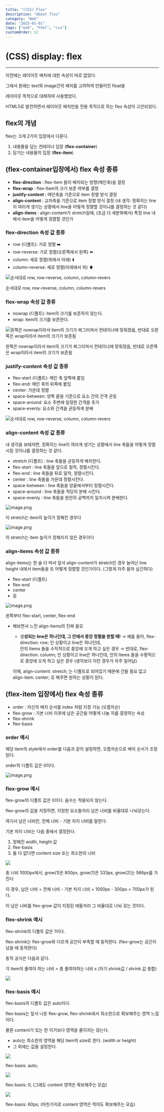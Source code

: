 ```yaml
---
title: "(CSS) Flex"
description: "About flex"
category: "Web"
date: "2025-01-01"
tags: ["web", "html", "css"]
customOrder: 12
---
```


# (CSS) display: flex

---

이전에는 레이아웃 배치에 대한 속성이 따로 없었다.

그래서 원래는 text와 image간의 배치를 고려하여 만들어진 float을

레이아웃 목적으로 대체하여 사용했었다.

HTML5로 발전하면서 레이아웃 배치만을 전용 목적으로 하는 flex 속성이 고안되었다.

## flex의 개념

flex는 크게 2가지 입장에서 다룬다.

1. 내용물을 담는 컨테이너 입장 (**flex-container**)
2. 담기는 내용물의 입장 (**flex-item**)

## (flex-container입장에서) flex 속성 종류

- **flex-direction**
: flex-item 들이 배치되는 방향(메인축)을 결정
- **flex-wrap**
: flex-Item의 크기 보존 여부를 결정
- **justify-content**
: 메인축을 기준으로 item 정렬 방식 결정
- **align-content**
: 교차축을 기준으로 item 정렬 방식 결정
(내 생각: 정확히는 line이 여러개 생기는 상황에서 line을 어떻게 정렬할 것이냐를 결정하는 것 같다)
- **align-items**
: align-content가 stretch일때, (조금 더 세분화해서) 특정 line 내에서 item을 어떻게 정렬할 것인가

### flex-direction 속성 값 종류

- row (디폴트): 가로 정렬 ➡️
- row-reverse: 가로 정렬(오른쪽에서 왼쪽) ⬅️
- column: 세로 정렬(위에서 아래) ⬇️
- column-reverse: 세로 정렬(아래에서 위) ⬆️

![순서대로 row, row-reverse, column, column-revers](/img/flex/image.png)

순서대로 row, row-reverse, column, column-revers

### flex-wrap 속성 값 종류

- nowrap (디폴트): item의 크기를 보존하지 않는다.
- wrap: item의 크기를 보존한다.

![왼쪽은 nowrap이라서 item의 크기가 짜그러져서 컨테이너에 맞춰졌음, 반대로 오른쪽은 wrap이라서 item의 크기가 보존됨](/img/flex/image1.png)

왼쪽은 nowrap이라서 item의 크기가 짜그러져서 컨테이너에 맞춰졌음, 반대로 오른쪽은 wrap이라서 item의 크기가 보존됨

### justify-content 속성 값 종류

- flex-start (디폴트): 메인 축 앞쪽에 붙임
- flex-end: 메인 축의 뒤쪽에 붙임
- center: 가운데 정렬
- space-between: 양쪽 끝을 기준으로 요소 간의 간격 균등
- space-around: 요소 주변에 일정한 간격을 추가
- space-evenly: 요소와 간격을 균등하게 분배

![순서대로 row, row-reverse, column, column-revers](/img/flex/image2.png)

### align-content 속성 값 종류

내 생각을 보태자면, 정확히는 line이 여러개 생기는 상황에서 line 축들을 어떻게 정렬시킬 것이냐를 결정하는 것 같다.

- stretch (디폴트)
: line 축들을 균등하게 배치한다.
- flex-start
: line 축들을 앞으로 밀착, 정렬시킨다.
- flex-end
: line 축들을 뒤로 밀착, 정렬시킨다.
- center
: line 축들을 가운데 정렬시킨다.
- space-between
: line 축들을 양끝에서부터 정렬시킨다.
- space-around
: line 축들을 적당히 분배 시킨다.
- space-evenly
: line 축들을 완전히 공백까지 일치시켜 분배한다.

![image.png](/img/flex/image3.png)

이 stretch는 item의 높이가 정해진 경우다

![image.png](/img/flex/image4.png)

이 stretch는 item 높이가 정해지지 않은 경우이다

### align-items 속성 값 종류

align-items는 한 술 더 떠서 앞서 align-content가 stretch인 경우 늘어난 line height 내에서 item들을 또 어떻게 정렬할 것인가이다. (그렇게 자주 쓸까 싶긴하다)

- flex-start (디폴트)
- flex-end
- center
- 등

![image.png](/img/flex/image5.png)

왼쪽부터 flex-start, center, flex-end

- 해보면서 느낀 align-items의 진짜 쓸모
    - 생**성되는 line은 하나인데, 그 안에서 중앙 정렬을 원할 때!**
    → 예를 들어, flex-direction: row; 인 상황이고 line은 하나인데,  
    안의 Items 들을 수직적으로 중앙에 오게 하고 싶은 경우
    → 반대로, flex-direction: column; 인 상황이고 line은 하나인데,
    안의 Items 들을 수평적으로 중앙에 오게 하고 싶은 경우
    (생각보다 이런 경우가 자주 일어남)
    
    이때, align-content: stretch; 는 디폴트로 되어있기 때문에 건들 필요 없고
    align-item: center; 로 해주면 원하는 상황이 된다.

## (flex-item 입장에서) flex 속성 종류

- order
: 자신의 배치 순서를 index 처럼 지정 가능 (오름차순)
- flex-grow
: 기본 너비 이후에 남은 공간을 어떻게 나눌 지를 결정하는 속성
- flex-shrink
- flex-basis

### order 예시

해당 item의 style에서 order를 다음과 같이 설정하면, 오름차순으로 배치 순서가 조정된다.

order의 디폴트 값은 0이다.

![image.png](/img/flex/image6.png)

### flex-grow 예시

flex-grow의 디폴트 값은 0이다. 음수는 적용되지 않는다.

flex-grow의 값을 지정하면, 지정한 요소들끼리 남은 너비를 비율대로 나눠갖는다.

여기서 남은 너비란, 전체 너비 - 기본 차지 너비를 말한다.

기본 차지 너비는 다음 중에서 결정된다.

1. 정해진 width, height 값
2. flex-basis
3. 둘 다 없다면 content size 또는 최소한의 너비

<img class="custom-w-80" src="/img/flex/image7.png" />

총 너비 1000px에서, grow(1)은 800px, grow(1)은 333px, grow(2)는 566px를 가진다

이 경우, 남은 너비 = 전체 너비 - 기본 차지 너비 = 1000px - 300px = 700px가 된다.

이 남은 너비를 flex-grow 값이 지정된 애들끼리 그 비율대로 나눠 갖는 것이다.

### flex-shrink 예시

flex-shrink의 디폴트 값은 1이다. 

flex-shrink는 flex-grow와 다르게 공간이 부족할 때 동작한다. 
(flex-grow는 공간이 남을 때 동작한다)

동작 공식은 다음과 같다.

각 item이 줄여야 하는 너비 = 총 줄여야하는 너비 x (자기 shrink값 / shrink 값 총합)

<img class="custom-w-80" src="/img/flex/image8.png" />

### flex-basis 예시

flex-basis의 디폴트 값은 auto이다. 

flex-basis는 앞서 나온 flex-grow, flex-shrink에서 최소한으로 확보해주는 영역 느낌이다. 

물론 content가 있는 한 이거보다 영역을 줄이지는 않는다.

- auto는 최소한의 영역을 해당 item의 size로 한다. (width or height)
- 그 외에는 값을 설정한다.

<img class="custom-w-80" src="/img/flex/image9.png" />

flex-basis: auto;

<img class="custom-w-80" src="/img/flex/image10.png" />

flex-basis: 0; (그래도 content 영역은 확보해주는 모습)

<img class="custom-w-80" src="/img/flex/image11.png" />

flex-basis: 60px; (마찬가지로 content 영역은 적어도 확보해주는 모습)
